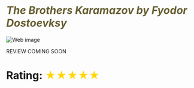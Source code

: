 # <span className="book-review-heading" style="color: #665e31">_The Brothers Karamazov by Fyodor Dostoevksy_</span>

![Web image](https://m.media-amazon.com/images/I/71agR0zF7mL._SL1200_.jpg)

REVIEW COMING SOON

# Rating: <span style="color: gold"> ★★★★★ </span>
